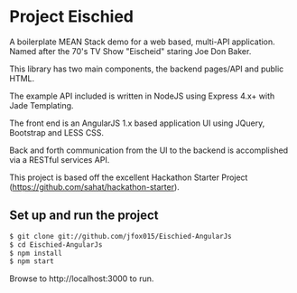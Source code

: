 # Project Eischied

A boilerplate MEAN Stack demo for a web based, multi-API application. Named after the 70's TV Show "Eischeid" staring Joe Don Baker.

This library has two main components, the backend pages/API and public HTML.

The example API included is written in NodeJS using Express 4.x+ with Jade Templating.

The front end is an AngularJS 1.x based application UI using JQuery, Bootstrap and LESS CSS.

Back and forth communication from the UI to the backend is accomplished via a RESTful services API.

This project is based off the excellent Hackathon Starter Project (https://github.com/sahat/hackathon-starter).

## Set up and run the project

```sh
$ git clone git://github.com/jfox015/Eischied-AngularJs
$ cd Eischied-AngularJs
$ npm install
$ npm start
```

Browse to http://localhost:3000 to run.